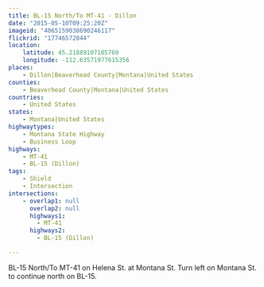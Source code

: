 ```yaml
---
title: BL-15 North/To MT-41 - Dillon
date: "2015-05-10T09:25:20Z"
imageid: "4065159038690246117"
flickrid: "17746572844"
location:
    latitude: 45.21889107105769
    longitude: -112.63571977615356
places:
    - Dillon|Beaverhead County|Montana|United States
counties:
    - Beaverhead County|Montana|United States
countries:
    - United States
states:
    - Montana|United States
highwaytypes:
    - Montana State Highway
    - Business Loop
highways:
    - MT-41
    - BL-15 (Dillon)
tags:
    - Shield
    - Intersection
intersections:
    - overlap1: null
      overlap2: null
      highways1:
        - MT-41
      highways2:
        - BL-15 (Dillon)

---
```

BL-15 North/To MT-41 on Helena St. at Montana St.  Turn left on Montana St. to continue north on BL-15.